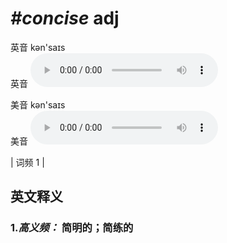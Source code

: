 # ***\#concise*** adj
英音 kən'saɪs  
英音
<audio src="./media/concise-B.aac" controls="controls"></audio>

美音 kən'saɪs  
美音
<audio src="./media/concise.aac" controls="controls"></audio>



| 词频 1 |  

英文释义
---
### 1.*高义频：* **简明的；简练的**  


